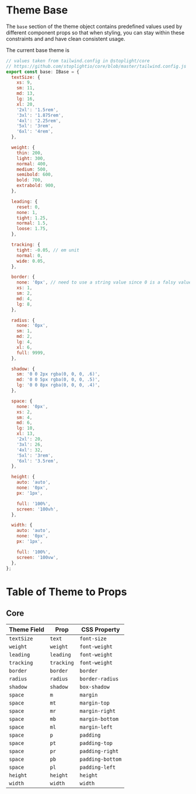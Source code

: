 # Theme Base

The `base` section of the theme object contains predefined values used by different component props so that when styling, you can stay within these constraints and and have clean consistent usage.

The current base theme is

```js
// values taken from tailwind.config in @stoplight/core
// https://github.com/stoplightio/core/blob/master/tailwind.config.js
export const base: IBase = {
  textSize: {
    xs: 9,
    sm: 11,
    md: 13,
    lg: 16,
    xl: 20,
    '2xl': '1.5rem',
    '3xl': '1.875rem',
    '4xl': '2.25rem',
    '5xl': '3rem',
    '6xl': '4rem',
  },

  weight: {
    thin: 200,
    light: 300,
    normal: 400,
    medium: 500,
    semibold: 600,
    bold: 700,
    extrabold: 900,
  },

  leading: {
    reset: 0,
    none: 1,
    tight: 1.25,
    normal: 1.5,
    loose: 1.75,
  },

  tracking: {
    tight: -0.05, // em unit
    normal: 0,
    wide: 0.05,
  },

  border: {
    none: '0px', // need to use a string value since 0 is a falsy value
    xs: 1,
    sm: 2,
    md: 4,
    lg: 8,
  },

  radius: {
    none: '0px',
    sm: 1,
    md: 2,
    lg: 4,
    xl: 6,
    full: 9999,
  },

  shadow: {
    sm: '0 0 2px rgba(0, 0, 0, .6)',
    md: '0 0 5px rgba(0, 0, 0, .5)',
    lg: '0 0 8px rgba(0, 0, 0, .4)',
  },

  space: {
    none: '0px',
    xs: 2,
    sm: 4,
    md: 6,
    lg: 10,
    xl: 13,
    '2xl': 20,
    '3xl': 26,
    '4xl': 32,
    '5xl': '3rem',
    '6xl': '3.5rem',
  },

  height: {
    auto: 'auto',
    none: '0px',
    px: '1px',

    full: '100%',
    screen: '100vh',
  },

  width: {
    auto: 'auto',
    none: '0px',
    px: '1px',

    full: '100%',
    screen: '100vw',
  },
};
```

# Table of Theme to Props

## Core

| Theme Field | Prop       | CSS Property     |
| ----------- | ---------- | ---------------- |
| `textSize`  | `text`     | `font-size`      |
| `weight`    | `weight`   | `font-weight`    |
| `leading`   | `leading`  | `font-weight`    |
| `tracking`  | `tracking` | `font-weight`    |
| `border`    | `border`   | `border`         |
| `radius`    | `radius`   | `border-radius`  |
| `shadow`    | `shadow`   | `box-shadow`     |
| `space`     | `m`        | `margin`         |
| `space`     | `mt`       | `margin-top`     |
| `space`     | `mr`       | `margin-right`   |
| `space`     | `mb`       | `margin-bottom`  |
| `space`     | `ml`       | `margin-left`    |
| `space`     | `p`        | `padding`        |
| `space`     | `pt`       | `padding-top`    |
| `space`     | `pr`       | `padding-right`  |
| `space`     | `pb`       | `padding-bottom` |
| `space`     | `pl`       | `padding-left`   |
| `height`    | `height`   | `height`         |
| `width`     | `width`    | `width`          |
